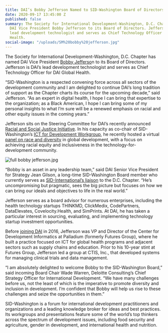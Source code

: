 ```yaml
---
title: DAI’s Bobby Jefferson Named to SID-Washington Board of Directors
date: 2020-09-17 13:45:00 Z
published: false
summary: The Society for International Development-Washington, D.C. Chapter has named
  DAI Vice President Bobby Jefferson to its Board of Directors. Jefferson is DAI’s
  lead development technologist and serves as Chief Technology Officer for DAI Global
  Health.
social-image: "/uploads/SM%20bobby%20jefferson.jpg"
---
```


The Society for International Development-Washington, D.C. Chapter has named DAI Vice President [Bobby Jefferso](https://www.dai.com/who-we-are/our-team/bobby-jefferson)n to its Board of Directors. Jefferson is DAI’s lead development technologist and serves as Chief Technology Officer for DAI Global Health.

“SID-Washington is a respected convening force across all sectors of the development community and I am delighted to continue DAI’s long tradition of support as the Chapter charts its course for the upcoming decade,” said Jefferson. “As an expert in digital health, I hope I can bring that expertise to the organization; as a Black American, I hope I can bring some of my personal insights to what I’m sure will be a renewed emphasis on racial and other equity issues in the coming years.”

Jefferson sits on the Steering Committee for DAI’s recently announced [Racial and Social Justice Initiative](https://www.dai.com/news/an-anti-racist-company-ceo-jim-boomgard-lays-out-vision-for-dais-racial-and-social-justice-initiative). In his capacity as co-chair of SID-Washington’s [ICT for Development Workgroup](https://sidw.org/workgroups/information-communications-technologies-ict-development), he recently hosted a virtual [panel on race and diversity](https://www.dai.com/news/sid-hosts-panel-on-race-and-diversity-in-global-development) in global development, with a focus on achieving racial equity and inclusiveness in the technology-for-development community.

![full bobby jefferson.jpg](/uploads/full%20bobby%20jefferson.jpg)

“Bobby is an asset in any leadership team,” said DAI Senior Vice President for Strategy Jean Gilson, a long-time SID-Washington Board member who currently serves as [SID-International’s liaison](https://www.sidint.net/content/sid-welcomes-jean-gilson-new-vice-president) to the D.C. Chapter. “He’s uncompromising but pragmatic, sees the big picture but focuses on how we can bring our ideals and objectives to life in the real world.”

Jefferson serves as a board advisor for numerous enterprises, including the health technology startups THINKMD, ClickMedix, CodePartners, DataElevates, Covelocity.Health, and SimPrints. At DAI, he has taken a particular interest in sourcing, evaluating, and implementing technology startup investment opportunities.

Before [joining DAI](https://www.dai.com/news/ict4d-leader-bobby-jefferson-joins-dai-global-health-team) in 2016, Jefferson was VP and Director of the Center for Development Informatics at Palladium (formerly Futures Group), where he built a practice focused on ICT for global health programs and adjacent sectors such as supply chains and education. Prior to his 10-year stint at Futures Group, Jefferson led a group at CTIS, Inc., that developed systems for managing clinical trials and data management.  

“I am absolutely delighted to welcome Bobby to the SID-Washington Board,” said incoming Board Chair Wade Warren, Deloitte Consulting’s Chief Strategy Officer for International Development. “We have many challenges before us, not the least of which is the imperative to promote diversity and inclusion in development. I’m confident that Bobby will help us rise to these challenges and seize the opportunities in them.”

SID-Washington is a forum for international development practitioners and organizations and a leading knowledge broker for ideas and best practices. Its workgroups and presentations feature some of the world’s top thinkers across the spectrum of development issues, including food security and agriculture, gender in development, and international health and nutrition.